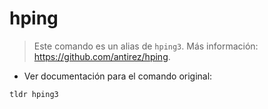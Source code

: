 # hping

> Este comando es un alias de `hping3`.
> Más información: <https://github.com/antirez/hping>.

- Ver documentación para el comando original:

`tldr hping3`

